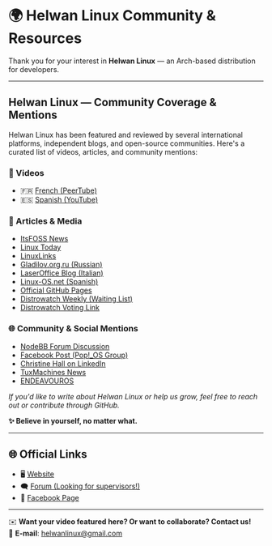 # 🌍 Helwan Linux Community & Resources

Thank you for your interest in **Helwan Linux** — an Arch-based distribution for developers.

---

## Helwan Linux — Community Coverage & Mentions

Helwan Linux has been featured and reviewed by several international platforms, independent blogs, and open-source communities. Here's a curated list of videos, articles, and community mentions:

### 🎥 Videos

- 🇫🇷 [French (PeerTube)](https://peertube.pcservice46.fr/w/t4w7FgJXbX94CFoxRpDNcF)
- 🇪🇸 [Spanish (YouTube)](https://www.youtube.com/watch?v=gC157gQ4XaY)

### 📰 Articles & Media

- [ItsFOSS News](https://news.itsfoss.com/helwan-linux/)
- [Linux Today](https://www.linuxtoday.com/blog/helwan-o-s-egypts-all-purpose-linux-distribution/)
- [LinuxLinks](https://www.linuxlinks.com/halwan-arch-based-distro-developers/)
- [Gladilov.org.ru (Russian)](https://gladilov.org.ru/blog/all/new-virtual-os-29-04-2025/)
- [LaserOffice Blog (Italian)](https://www.laseroffice.it/blog/2025/05/19/helwan-os-la-distribuzione-gnu-linux-multiuso-egiziana/)
- [Linux-OS.net (Spanish)](https://linux-os.net/top-nuevas-distros-linux-bsd-a-ser-reconocidas-en-2025-parte-05/)
- [Official GitHub Pages](https://helwan-linux.github.io/helwan-linux/)
- [Distrowatch Weekly (Waiting List)](https://distrowatch.com/weekly.php?issue=20250428#waiting)
- [Distrowatch Voting Link](https://distrowatch.com/dwres.php?resource=links#new)

### 🌐 Community & Social Mentions

- [NodeBB Forum Discussion](https://community.nodebb.org/topic/0ba72d69-b035-40ee-994b-de24fff9f964/helwan-o.s-egypt-s-all-purpose-linux-distribution)
- [Facebook Post (Pop!_OS Group)](https://www.facebook.com/groups/poposlinux/posts/9736730526439215/)
- [Christine Hall on LinkedIn](https://www.linkedin.com/posts/christine-hall-writer_helwan-os-egypts-all-purpose-linux-distribution-activity-7329113784617168896-zGVZ)
- [TuxMachines News](https://news.tuxmachines.org/n/2025/05/01/Halwan_Linux_is_an_Arch_based_distro_for_developers.shtml)
- [ENDEAVOUROS](https://forum.endeavouros.com/t/share-your-desktop-2025/69504/252)

*If you'd like to write about Helwan Linux or help us grow, feel free to reach out or contribute through GitHub.*

**✨ Believe in yourself, no matter what.**

---

## 🌐 Official Links

- 🖥️ [Website]([[https://helwan-linux.mystrikingly.com/](https://helwan-linux.github.io/helwanlinux/index.html)](https://helwan-linux.github.io/helwanlinux/index.html))  
- 🗨️ [Forum (Looking for supervisors!)](https://helwanlinux.createaforum.com/index.php)  
- 📘 [Facebook Page](https://www.facebook.com/profile.php?id=61571106461288)

---

✉️ **Want your video featured here? Or want to collaborate? Contact us!**  
📧 **E-mail**: helwanlinux@gmail.com
